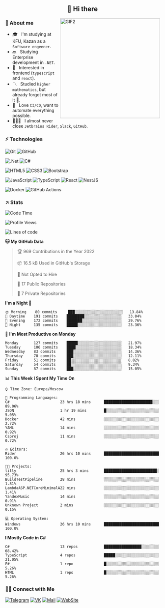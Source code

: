 <h2 align="center">👋 Hi there</h1>
<img align="right" alt="GIF2" src="https://user-images.githubusercontent.com/77479370/183249372-b46e9216-d622-4f3a-ad67-84b1a2c3049c.gif" width="325"/>


<h3>🧐 About me</h3>

- 🎓 &nbsp; I'm studying at KFU, Kazan as a `Software engeener`.
- 🔙 &nbsp; Studying Enterprise development in `.NET`.
- 💠 &nbsp; Interested in frontend (`typescript` and `react`).
- 〽️ &nbsp; Studied `higher mathematics`, but already forgot most of it 🤪.
- 💚 &nbsp; Love `CI/CD`, want to automate everything possible.
- 👨🏻‍💻 &nbsp; I almost never close `Jetbrains Rider`, `Slack`, `GitHub`. 


<h3>⚡ Technologies</h3>

![Git](https://img.shields.io/badge/git-%23F05033.svg?style=for-the-badge&logo=git&logoColor=white)
![GitHub](https://img.shields.io/badge/GitHub-100000?style=for-the-badge&logo=github&logoColor=white)

![.Net](https://img.shields.io/badge/.NET-5C2D91?style=for-the-badge&logo=.net&logoColor=white)
![C#](https://img.shields.io/badge/c%23-%23239120.svg?style=for-the-badge&logo=c-sharp&logoColor=white)

![HTML5](https://img.shields.io/badge/html5-%23E34F26.svg?style=for-the-badge&logo=html5&logoColor=white)
![CSS3](https://img.shields.io/badge/css3-%231572B6.svg?style=for-the-badge&logo=css3&logoColor=white)
![Bootstrap](https://img.shields.io/badge/Bootstrap-563D7C?style=for-the-badge&logo=bootstrap&logoColor=white)

![JavaScript](https://img.shields.io/badge/javascript-%23323330.svg?style=for-the-badge&logo=javascript&logoColor=%23F7DF1E)
![TypeScript](https://img.shields.io/badge/typescript-%23007ACC.svg?style=for-the-badge&logo=typescript&logoColor=white)
![React](https://img.shields.io/badge/react-%2320232a.svg?style=for-the-badge&logo=react&logoColor=%2361DAFB)
![NestJS](https://img.shields.io/badge/nestjs-E0234E?style=for-the-badge&logo=nestjs&logoColor=white)

![Docker](https://img.shields.io/badge/docker-%230db7ed.svg?style=for-the-badge&logo=docker&logoColor=white)
![GitHub Actions](https://img.shields.io/badge/github%20actions-%232671E5.svg?style=for-the-badge&logo=githubactions&logoColor=white)


<h3>↗️ Stats</h3>


<!--START_SECTION:waka-->
![Code Time](http://img.shields.io/badge/Code%20Time-482%20hrs%202%20mins-blue)

![Profile Views](http://img.shields.io/badge/Profile%20Views-2-blue)

![Lines of code](https://img.shields.io/badge/From%20Hello%20World%20I%27ve%20Written-480%20Thousand%20lines%20of%20code-blue)

**🐱 My GitHub Data** 

> 🏆 969 Contributions in the Year 2022
 > 
> 📦 16.5 kB Used in GitHub's Storage 
 > 
> 🚫 Not Opted to Hire
 > 
> 📜 17 Public Repositories 
 > 
> 🔑 7 Private Repositories  
 > 
**I'm a Night 🦉** 

```text
🌞 Morning    80 commits     ███░░░░░░░░░░░░░░░░░░░░░░   13.84% 
🌆 Daytime    191 commits    ████████░░░░░░░░░░░░░░░░░   33.04% 
🌃 Evening    172 commits    ███████░░░░░░░░░░░░░░░░░░   29.76% 
🌙 Night      135 commits    █████░░░░░░░░░░░░░░░░░░░░   23.36%

```
📅 **I'm Most Productive on Monday** 

```text
Monday       127 commits    █████░░░░░░░░░░░░░░░░░░░░   21.97% 
Tuesday      106 commits    ████░░░░░░░░░░░░░░░░░░░░░   18.34% 
Wednesday    83 commits     ███░░░░░░░░░░░░░░░░░░░░░░   14.36% 
Thursday     70 commits     ███░░░░░░░░░░░░░░░░░░░░░░   12.11% 
Friday       51 commits     ██░░░░░░░░░░░░░░░░░░░░░░░   8.82% 
Saturday     54 commits     ██░░░░░░░░░░░░░░░░░░░░░░░   9.34% 
Sunday       87 commits     ███░░░░░░░░░░░░░░░░░░░░░░   15.05%

```


📊 **This Week I Spent My Time On** 

```text
⌚︎ Time Zone: Europe/Moscow

💬 Programming Languages: 
C#                       23 hrs 18 mins      ██████████████████████░░░   89.06% 
JSON                     1 hr 19 mins        █░░░░░░░░░░░░░░░░░░░░░░░░   5.05% 
Docker                   42 mins             ░░░░░░░░░░░░░░░░░░░░░░░░░   2.72% 
YAML                     14 mins             ░░░░░░░░░░░░░░░░░░░░░░░░░   0.92% 
Csproj                   11 mins             ░░░░░░░░░░░░░░░░░░░░░░░░░   0.72%

🔥 Editors: 
Rider                    26 hrs 10 mins      █████████████████████████   100.0%

🐱‍💻 Projects: 
tilly                    25 hrs 3 mins       ████████████████████████░   95.73% 
BuildTestPipeline        28 mins             ░░░░░░░░░░░░░░░░░░░░░░░░░   1.81% 
LambdaASP.NETCoreMinimalA22 mins             ░░░░░░░░░░░░░░░░░░░░░░░░░   1.41% 
YandexMusic              14 mins             ░░░░░░░░░░░░░░░░░░░░░░░░░   0.91% 
Unknown Project          2 mins              ░░░░░░░░░░░░░░░░░░░░░░░░░   0.15%

💻 Operating System: 
Windows                  26 hrs 10 mins      █████████████████████████   100.0%

```

**I Mostly Code in C#** 

```text
C#                       13 repos            █████████████████░░░░░░░░   68.42% 
TypeScript               4 repos             █████░░░░░░░░░░░░░░░░░░░░   21.05% 
F#                       1 repo              █░░░░░░░░░░░░░░░░░░░░░░░░   5.26% 
HTML                     1 repo              █░░░░░░░░░░░░░░░░░░░░░░░░   5.26%

```



<!--END_SECTION:waka-->


<h3> 🤝🏻 Connect with Me </h3>

[![Telegram](https://img.shields.io/badge/Telegram-2CA5E0?style=for-the-badge&logo=telegram&logoColor=white)](https://t.me/ASLipatov)
[![VK](https://img.shields.io/badge/вконтакте-%232E87FB.svg?&style=for-the-badge&logo=vk&logoColor=white)](https://vk.com/lipatov.alexander)
[![Mail](https://img.shields.io/badge/Email-red?&style=for-the-badge&logo=Mail.Ru)](mailto:lipatov.work@bk.ru)
[![WebSite](https://img.shields.io/badge/-lipatovalexander.github.io-green?style=for-the-badge)](https://lipatovalexander.github.io)
